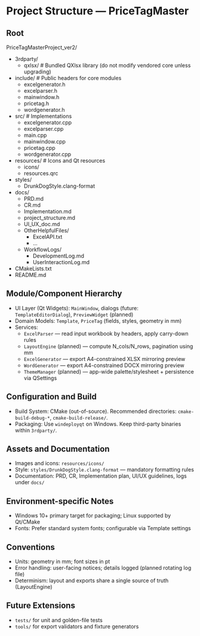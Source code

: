 # Project Structure — PriceTagMaster

## Root
PriceTagMasterProject_ver2/
- 3rdparty/
  - qxlsx/                # Bundled QXlsx library (do not modify vendored core unless upgrading)
- include/                # Public headers for core modules
  - excelgenerator.h
  - excelparser.h
  - mainwindow.h
  - pricetag.h
  - wordgenerator.h
- src/                    # Implementations
  - excelgenerator.cpp
  - excelparser.cpp
  - main.cpp
  - mainwindow.cpp
  - pricetag.cpp
  - wordgenerator.cpp
- resources/              # Icons and Qt resources
  - icons/
  - resources.qrc
- styles/
  - DrunkDogStyle.clang-format
- docs/
  - PRD.md
  - CR.md
  - Implementation.md
  - project_structure.md
  - UI_UX_doc.md
  - OtherHelpfulFiles/
    - ExcelAPI.txt
    - ...
  - WorkflowLogs/
    - DevelopmentLog.md
    - UserInteractionLog.md
- CMakeLists.txt
- README.md

## Module/Component Hierarchy
- UI Layer (Qt Widgets): `MainWindow`, dialogs (future: `TemplateEditorDialog`), `PreviewWidget` (planned)
- Domain Models: `Template`, `PriceTag` (fields, styles, geometry in mm)
- Services:
  - `ExcelParser` — read input workbook by headers, apply carry-down rules
  - `LayoutEngine` (planned) — compute N_cols/N_rows, pagination using mm
  - `ExcelGenerator` — export A4-constrained XLSX mirroring preview
  - `WordGenerator` — export A4-constrained DOCX mirroring preview
  - `ThemeManager` (planned) — app-wide palette/stylesheet + persistence via QSettings

## Configuration and Build
- Build System: CMake (out-of-source). Recommended directories: `cmake-build-debug-*`, `cmake-build-release/`.
- Packaging: Use `windeployqt` on Windows. Keep third-party binaries within `3rdparty/`.

## Assets and Documentation
- Images and icons: `resources/icons/`
- Style: `styles/DrunkDogStyle.clang-format` — mandatory formatting rules
- Documentation: PRD, CR, Implementation plan, UI/UX guidelines, logs under `docs/`

## Environment-specific Notes
- Windows 10+ primary target for packaging; Linux supported by Qt/CMake
- Fonts: Prefer standard system fonts; configurable via Template settings

## Conventions
- Units: geometry in mm; font sizes in pt
- Error handling: user-facing notices; details logged (planned rotating log file)
- Determinism: layout and exports share a single source of truth (LayoutEngine)

## Future Extensions
- `tests/` for unit and golden-file tests
- `tools/` for export validators and fixture generators